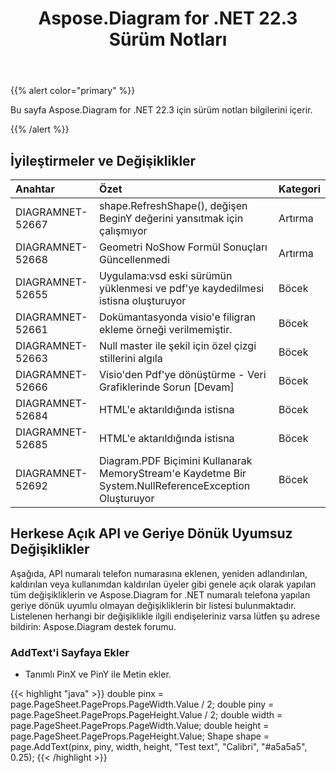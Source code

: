 ﻿---
title: Aspose.Diagram for .NET 22.3 Sürüm Notları
type: docs
weight: 25
url: /tr/net/aspose-diagram-for-net-22-3-release-notes/
---
{{% alert color="primary" %}} 

Bu sayfa Aspose.Diagram for .NET 22.3 için sürüm notları bilgilerini içerir.

{{% /alert %}} 
## **İyileştirmeler ve Değişiklikler**

|**Anahtar**|**Özet**|**Kategori**|
|:- |:- |:- |
|DIAGRAMNET-52667|shape.RefreshShape(), değişen BeginY değerini yansıtmak için çalışmıyor|Artırma|
|DIAGRAMNET-52668|Geometri NoShow Formül Sonuçları Güncellenmedi|Artırma|
|DIAGRAMNET-52655|Uygulama:vsd eski sürümün yüklenmesi ve pdf'ye kaydedilmesi istisna oluşturuyor|Böcek|
|DIAGRAMNET-52661|Dokümantasyonda visio'e filigran ekleme örneği verilmemiştir.|Böcek|
|DIAGRAMNET-52663|Null master ile şekil için özel çizgi stillerini algıla|Böcek|
|DIAGRAMNET-52666|Visio'den Pdf'ye dönüştürme - Veri Grafiklerinde Sorun [Devam]|Böcek|
|DIAGRAMNET-52684|HTML'e aktarıldığında istisna|Böcek|
|DIAGRAMNET-52685|HTML'e aktarıldığında istisna|Böcek|
|DIAGRAMNET-52692|Diagram.PDF Biçimini Kullanarak MemoryStream'e Kaydetme Bir System.NullReferenceException Oluşturuyor|Böcek|

## **Herkese Açık API ve Geriye Dönük Uyumsuz Değişiklikler**
Aşağıda, API numaralı telefon numarasına eklenen, yeniden adlandırılan, kaldırılan veya kullanımdan kaldırılan üyeler gibi genele açık olarak yapılan tüm değişikliklerin ve Aspose.Diagram for .NET numaralı telefona yapılan geriye dönük uyumlu olmayan değişikliklerin bir listesi bulunmaktadır. Listelenen herhangi bir değişiklikle ilgili endişeleriniz varsa lütfen şu adrese bildirin: Aspose.Diagram destek forumu.

### **AddText'i Sayfaya Ekler**
- Tanımlı PinX ve PinY ile Metin ekler.

{{< highlight "java" >}}
double pinx = page.PageSheet.PageProps.PageWidth.Value / 2;
double piny = page.PageSheet.PageProps.PageHeight.Value / 2;
double width = page.PageSheet.PageProps.PageWidth.Value;
double height = page.PageSheet.PageProps.PageHeight.Value;
Shape shape = page.AddText(pinx, piny, width, height, "Test text", "Calibri", "#a5a5a5", 0.25);
{{< /highlight >}}
